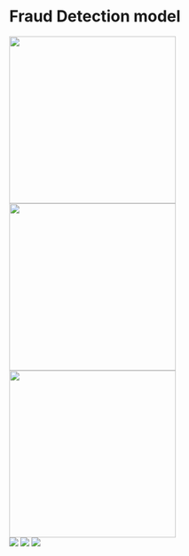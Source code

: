 # Fraud Detection model

<img src="https://github.com/CodeRic28/fraud_detection_model/assets/51741804/a3f44e05-549d-47fe-a4f3-2d36610982ba" width="300" height="300"/>
<img src="https://github.com/CodeRic28/fraud_detection_model/assets/51741804/0e4c1104-5506-43bc-9a4e-e1c623915d3f" width="300" height="300"/>
<img src="https://github.com/CodeRic28/fraud_detection_model/assets/51741804/2196c548-e94b-4b55-b36a-293636969df1" width="300" height="300"/>
<br>
<img src="https://github.com/CodeRic28/fraud_detection_model/assets/51741804/eb2cff01-38b9-4d7c-9a07-e10e3975fabc"/>
<img src="https://github.com/CodeRic28/fraud_detection_model/assets/51741804/1232f3b3-36d3-4a6a-82e1-e1530233eacb"/>
<img src="https://github.com/CodeRic28/fraud_detection_model/assets/51741804/1795829a-6482-4945-b05b-4e470525673a"/>

